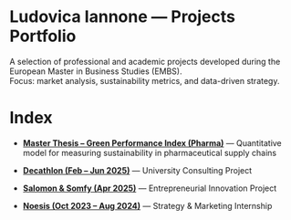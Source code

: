 # Ludovica Iannone — Projects Portfolio

A selection of professional and academic projects developed during the European Master in Business Studies (EMBS).  
Focus: market analysis, sustainability metrics, and data-driven strategy.

# Index

- **[Master Thesis – Green Performance Index (Pharma)](./thesis-green-index/)** — Quantitative model for measuring sustainability in pharmaceutical supply chains

- **[Decathlon (Feb – Jun 2025)](./Decathlon%20project%20summary.pdf)** — University Consulting Project
  
- **[Salomon & Somfy (Apr 2025)](./Salomon%20somfy%20project%20summary.pdf)** — Entrepreneurial Innovation Project
  
- **[Noesis (Oct 2023 – Aug 2024)](./Noesis%20project%20summary.pdf)** — Strategy & Marketing Internship   

